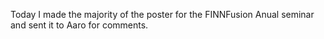 Today I made the majority of the poster for the FINNFusion Anual seminar and sent it to Aaro for comments.